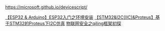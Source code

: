 https://microsoft.github.io/devicescript/

[【ESP32 & Arduino】ESP32入门之环境安装](https://blog.jamiexu.cn/2022/11/23/%E3%80%90ESP32%20&%20Arduino%E3%80%91ESP32%E5%85%A5%E9%97%A8%E7%8E%AF%E5%A2%83%E5%AE%89%E8%A3%85%E4%B9%8B%E7%82%B9%E4%BA%AE%E7%AC%AC%E4%B8%80%E9%A2%97LED/)
[【STM32&I2C(IIC)&Proteus】基于STM32的Proteus下I2C仿真](https://blog.jamiexu.cn/2023/04/20/%E3%80%90STM32&I2C(IIC)&ROM&RAM&Proteus%E3%80%91IIC%E5%8D%8F%E8%AE%AE%E5%92%8C%E5%AD%98%E5%82%A8%E5%99%A8%E7%9A%84%E4%BB%8B%E7%BB%8D%E5%8F%8A%E5%9F%BA%E4%BA%8ESTM32%E7%9A%84Proteus%E4%B8%8BI2C%E4%BB%BF%E7%9C%9F/)
[物联网安全之qiling框架初探](https://mp.weixin.qq.com/s/WTWD24dasuTbfghntqnsLQ)